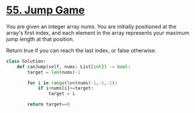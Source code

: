# [55. Jump Game](https://leetcode.com/problems/jump-game/description/)

You are given an integer array nums. You are initially positioned at the array's first index, and each element in the array represents your maximum jump length at that position.

Return true if you can reach the last index, or false otherwise.

```py
class Solution:
    def canJump(self, nums: List[int]) -> bool:
        target = len(nums)-1

        for i in range(len(nums)-1,-1,-1):
            if i+nums[i]>=target:
                target = i

        return target==0
```
